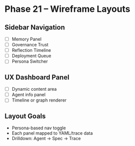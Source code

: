 # Phase 21 – Wireframe Layouts

## Sidebar Navigation
- [ ] Memory Panel
- [ ] Governance Trust
- [ ] Reflection Timeline
- [ ] Deployment Queue
- [ ] Persona Switcher

## UX Dashboard Panel
- [ ] Dynamic content area
- [ ] Agent info panel
- [ ] Timeline or graph renderer

## Layout Goals
- Persona-based nav toggle
- Each panel mapped to YAML/trace data
- Drilldown: Agent → Spec → Trace

